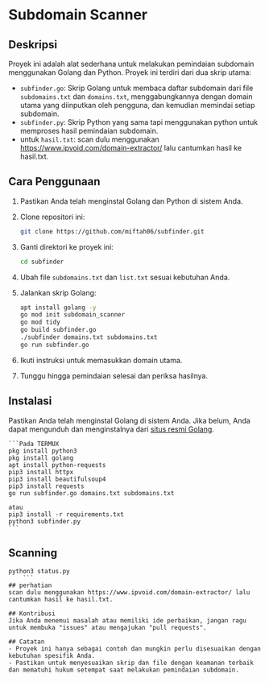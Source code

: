 # Subdomain Scanner

## Deskripsi
Proyek ini adalah alat sederhana untuk melakukan pemindaian subdomain menggunakan Golang dan Python. Proyek ini terdiri dari dua skrip utama:
- `subfinder.go`: Skrip Golang untuk membaca daftar subdomain dari file `subdomains.txt` dan `domains.txt`, menggabungkannya dengan domain utama yang diinputkan oleh pengguna, dan kemudian memindai setiap subdomain.
- `subfinder.py`: Skrip Python yang sama tapi menggunakan python untuk memproses hasil pemindaian subdomain.
- untuk `hasil.txt`: scan dulu menggunakan https://www.ipvoid.com/domain-extractor/ lalu cantumkan hasil ke hasil.txt.

## Cara Penggunaan
1. Pastikan Anda telah menginstal Golang dan Python di sistem Anda.

2. Clone repositori ini:
    ```bash
    git clone https://github.com/miftah06/subfinder.git
    ```

3. Ganti direktori ke proyek ini:
    ```bash
    cd subfinder
    ```

4. Ubah file `subdomains.txt` dan `list.txt` sesuai kebutuhan Anda.

5. Jalankan skrip Golang:
    ```bash
    apt install golang -y
	go mod init subdomain_scanner
	go mod tidy
	go build subfinder.go
	./subfinder domains.txt subdomains.txt
    go run subfinder.go
    ```

6. Ikuti instruksi untuk memasukkan domain utama.

7. Tunggu hingga pemindaian selesai dan periksa hasilnya.

## Instalasi
Pastikan Anda telah menginstal Golang di sistem Anda. Jika belum, Anda dapat mengunduh dan menginstalnya dari [situs resmi Golang](https://golang.org/dl/).

    ```Pada TERMUX
	pkg install python3
    pkg install golang
	apt install python-requests
	pip3 install httpx
	pip3 install beautifulsoup4
	pip3 install requests
	go run subfinder.go domains.txt subdomains.txt

	atau 
	pip3 install -r requirements.txt
	python3 subfinder.py	
    ```
	
## Scanning

```
python3 status.py	
    ```
## perhatian
scan dulu menggunakan https://www.ipvoid.com/domain-extractor/ lalu cantumkan hasil ke hasil.txt.

## Kontribusi
Jika Anda menemui masalah atau memiliki ide perbaikan, jangan ragu untuk membuka "issues" atau mengajukan "pull requests".

## Catatan
- Proyek ini hanya sebagai contoh dan mungkin perlu disesuaikan dengan kebutuhan spesifik Anda.
- Pastikan untuk menyesuaikan skrip dan file dengan keamanan terbaik dan mematuhi hukum setempat saat melakukan pemindaian subdomain.
